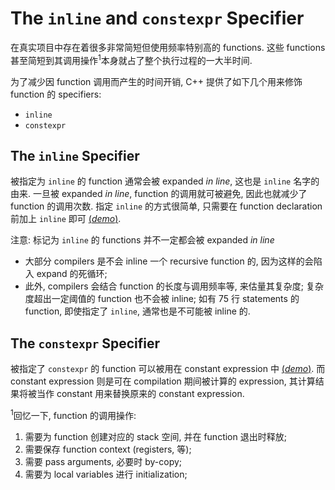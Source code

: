 # The `inline` and `constexpr` Specifier

在真实项目中存在着很多非常简短但使用频率特别高的 functions.
这些 functions 甚至简短到其调用操作<sup>1</sup>本身就占了整个执行过程的一大半时间.

为了减少因 function 调用而产生的时间开销, C++ 提供了如下几个用来修饰 function 的 specifiers:
- `inline`
- `constexpr`

## The `inline` Specifier

被指定为 `inline` 的 function 通常会被 expanded *in line*, 这也是 `inline` 名字的由来.
一旦被 expanded *in line*, function 的调用就可被避免, 因此也就减少了 function 的调用次数.
指定 `inline` 的方式很简单, 只需要在 function declaration 前加上 `inline` 即可 [(*demo*)](psi_element://circle_area).

注意: 标记为 `inline` 的 functions 并不一定都会被 expanded *in line* 
- 大部分 compilers 是不会 inline 一个 recursive function 的, 因为这样的会陷入 expand 的死循环;
- 此外, compilers 会结合 function 的长度与调用频率等, 来估量其复杂度;
  复杂度超出一定阈值的 function 也不会被 inline;
  如有 75 行 statements 的 function, 即使指定了 `inline`, 通常也是不可能被 inline 的.

## The `constexpr` Specifier

被指定了 `constexpr` 的 function 可以被用在 constant expression 中 [(*demo*)](psi_element://InlineAndConstexpr_Constexpr_Test).
而 constant expression 则是可在 compilation 期间被计算的 expression, 其计算结果将被当作 constant 用来替换原来的 constant expression.

<sup>1</sup>回忆一下, function 的调用操作:
1. 需要为 function 创建对应的 stack 空间, 并在 function 退出时释放;
2. 需要保存 function context (registers, 等);
3. 需要 pass arguments, 必要时 by-copy;
4. 需要为 local variables 进行 initialization;

